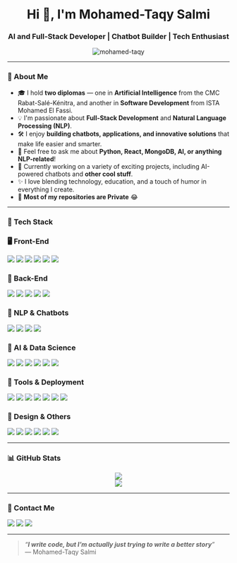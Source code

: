 <h1 align="center">Hi 👋, I'm Mohamed-Taqy Salmi</h1>
<h3 align="center">AI and Full-Stack Developer | Chatbot Builder | Tech Enthusiast</h3>

<p align="center">
  <img src="https://komarev.com/ghpvc/?username=mohamed-taqy&label=Profile%20views&color=0e75b6&style=flat" alt="mohamed-taqy" />
</p>

---

### 🧠 About Me

- 🎓 I hold **two diplomas** — one in **Artificial Intelligence** from the CMC Rabat-Salé-Kénitra, and another in **Software Development** from ISTA Mohamed El Fassi.
- 💡 I'm passionate about **Full-Stack Development** and **Natural Language Processing (NLP)**.
- 🛠 I enjoy **building chatbots, applications, and innovative solutions** that make life easier and smarter.
- 💬 Feel free to ask me about **Python, React, MongoDB, AI, or anything NLP-related**!
- 🔭 Currently working on a variety of exciting projects, including AI-powered chatbots and **other cool stuff**.
- ✨ I love blending technology, education, and a touch of humor in everything I create.
- 🤍 **Most of my repositories are Private** 😂

---

### 🧰 Tech Stack

<h3>🖥️ Front-End</h3>
<p>
  <img src="https://img.shields.io/badge/HTML5-E34F26?style=flat&logo=html5&logoColor=white" />
  <img src="https://img.shields.io/badge/CSS3-1572B6?style=flat&logo=css3&logoColor=white" />
  <img src="https://img.shields.io/badge/SASS-CC6699?style=flat&logo=sass&logoColor=white" />
  <img src="https://img.shields.io/badge/JavaScript-F7DF1E?style=flat&logo=javascript&logoColor=black" />
  <img src="https://img.shields.io/badge/React-61DAFB?style=flat&logo=react&logoColor=black" />
  <img src="https://img.shields.io/badge/Bootstrap-7952B3?style=flat&logo=bootstrap&logoColor=white" />
</p>

<h3>🧠 Back-End</h3>
<p>
  <img src="https://img.shields.io/badge/Python-3776AB?style=flat&logo=python&logoColor=white" />
  <img src="https://img.shields.io/badge/FastAPI-009688?style=flat&logo=fastapi&logoColor=white" />
  <img src="https://img.shields.io/badge/Node.js-339933?style=flat&logo=node.js&logoColor=white" />
  <img src="https://img.shields.io/badge/MongoDB-47A248?style=flat&logo=mongodb&logoColor=white" />
  <img src="https://img.shields.io/badge/MySQL-4479A1?style=flat&logo=mysql&logoColor=white" />
</p>

<h3>🧬 NLP & Chatbots</h3>
<p>
  <img src="https://img.shields.io/badge/spaCy-09A3D5?style=flat&logo=spacy&logoColor=white" />
  <img src="https://img.shields.io/badge/NLTK-8A2BE2?style=flat" />
  <img src="https://img.shields.io/badge/BoltText-FFB347?style=flat" />
  <img src="https://img.shields.io/badge/Botpress-0D0D0D?style=flat&logo=botpress&logoColor=white" />
</p>

<h3>🤖 AI & Data Science</h3>
<p>
  <img src="https://img.shields.io/badge/TensorFlow-FF6F00?style=flat&logo=tensorflow&logoColor=white" />
  <img src="https://img.shields.io/badge/Keras-D00000?style=flat&logo=keras&logoColor=white" />
  <img src="https://img.shields.io/badge/scikit--learn-F7931E?style=flat&logo=scikit-learn&logoColor=white" />
  <img src="https://img.shields.io/badge/Pandas-150458?style=flat&logo=pandas&logoColor=white" />
  <img src="https://img.shields.io/badge/Numpy-013243?style=flat&logo=numpy&logoColor=white" />
  <img src="https://img.shields.io/badge/BeautifulSoup-4B0082?style=flat" />
</p>

<h3>🔧 Tools & Deployment</h3>
<p>
  <img src="https://img.shields.io/badge/Docker-2496ED?style=flat&logo=docker&logoColor=white" />
  <img src="https://img.shields.io/badge/Git-F05032?style=flat&logo=git&logoColor=white" />
  <img src="https://img.shields.io/badge/GitHub-181717?style=flat&logo=github&logoColor=white" />
  <img src="https://img.shields.io/badge/Trello-0052CC?style=flat&logo=trello&logoColor=white" />
  <img src="https://img.shields.io/badge/JIRA-0052CC?style=flat&logo=jira&logoColor=white" />
  <img src="https://img.shields.io/badge/Odoo-8722C7?style=flat&logo=odoo&logoColor=white" />
  <img src="https://img.shields.io/badge/Talend-FF6D00?style=flat" />
</p>

<h3>🎨 Design & Others</h3>
<p>
  <img src="https://img.shields.io/badge/Figma-F24E1E?style=flat&logo=figma&logoColor=white" />
  <img src="https://img.shields.io/badge/Photoshop-31A8FF?style=flat&logo=adobe-photoshop&logoColor=white" />
  <img src="https://img.shields.io/badge/Illustrator-FF9A00?style=flat&logo=adobe-illustrator&logoColor=white" />
  <img src="https://img.shields.io/badge/AdobeXD-FF61F6?style=flat&logo=adobe-xd&logoColor=white" />
  <img src="https://img.shields.io/badge/WordPress-21759B?style=flat&logo=wordpress&logoColor=white" />
  <img src="https://img.shields.io/badge/Merise-000000?style=flat" />
</p>

---

### 📊 GitHub Stats

<p align="center">
  <img src="https://github-readme-stats.vercel.app/api?username=mohamedtaqysalmi&show_icons=true&theme=tokyonight" />
  <br/>
  <img src="https://github-readme-streak-stats.herokuapp.com/?user=mohamedtaqysalmi&theme=tokyonight" />
</p>

---

### 💬 Contact Me

<p>
  <a href="mailto:mohamedtaqsalmi@gmail.com"><img src="https://img.shields.io/badge/email-EA4335?style=flat&logo=gmail&logoColor=white" /></a>
  <a href="https://www.linkedin.com/in/mohamedtaqysalmi/"><img src="https://img.shields.io/badge/LinkedIn-0077B5?style=flat&logo=linkedin&logoColor=white" /></a>
  <a href="#"><img src="https://img.shields.io/badge/Portfolio-soon--available-black?style=flat" /></a>
</p>

---

> _“**I  write code, but I’m actually just trying to write a better story**”_  
> — Mohamed-Taqy Salmi
